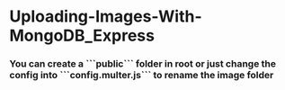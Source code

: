 # Uploading-Images-With-MongoDB_Express
<h3> You can create a ```public``` folder in root or just change the config into ```config.multer.js``` to rename the image folder </h3>
